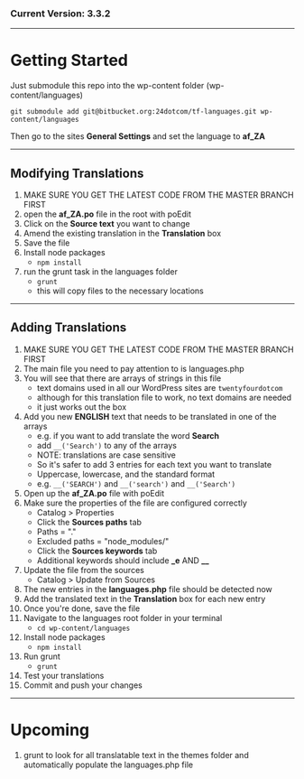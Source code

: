 ### Current Version: 3.3.2
---

# Getting Started
Just submodule this repo into the wp-content folder (wp-content/languages)
```
git submodule add git@bitbucket.org:24dotcom/tf-languages.git wp-content/languages
```
Then go to the sites **General Settings** and set the language to **af_ZA**

---

## Modifying Translations
1. MAKE SURE YOU GET THE LATEST CODE FROM THE MASTER BRANCH FIRST
1. open the **af_ZA.po** file in the root with poEdit
1. Click on the **Source text** you want to change
1. Amend the existing translation in the **Translation** box
1. Save the file
1. Install node packages
    - ``npm install``
1. run the grunt task in the languages folder
    - ``grunt``
    - this will copy files to the necessary locations
    
---

## Adding Translations
1. MAKE SURE YOU GET THE LATEST CODE FROM THE MASTER BRANCH FIRST
1. The main file you need to pay attention to is languages.php
1. You will see that there are arrays of strings in this file
    - text domains used in all our WordPress sites are ``twentyfourdotcom``
    - although for this translation file to work, no text domains are needed
    - it just works out the box
1. Add you new **ENGLISH** text that needs to be translated in one of the arrays
    - e.g. if you want to add translate the word **Search**
    - add ``__('Search')`` to any of the arrays
    - NOTE: translations are case sensitive
    - So it's safer to add 3 entries for each text you want to translate
    - Uppercase, lowercase, and the standard format
    - e.g. ``__('SEARCH')`` and ``__('search')`` and ``__('Search')``
1. Open up the **af_ZA.po** file with poEdit
1. Make sure the properties of the file are configured correctly
    - Catalog > Properties
    - Click the **Sources paths** tab
    - Paths = "."
    - Excluded paths = "node_modules/"
    - Click the **Sources keywords** tab
    - Additional keywords should include **_e** AND **__**
1. Update the file from the sources
    - Catalog > Update from Sources
1. The new entries in the **languages.php** file should be detected now
1. Add the translated text in the **Translation** box for each new entry
1. Once you're done, save the file
1. Navigate to the languages root folder in your terminal
    - ``cd wp-content/languages``
1. Install node packages
    - ``npm install``
1. Run grunt
    - ``grunt``
1. Test your translations
1. Commit and push your changes

---

# Upcoming 
1. grunt to look for all translatable text in the themes folder and automatically populate the languages.php file
